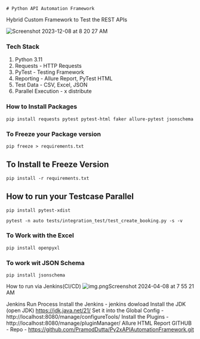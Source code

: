    # Python API Automation Framework

Hybrid Custom Framework to Test the REST APIs

![Screenshot 2023-12-08 at 8 20 27 AM](https://github.com/PramodDutta/Py1xAPIAutomation/assets/1409610/a09647ad-720b-4afb-8d33-b69e4710cee4)



### Tech Stack
1. Python 3.11
2. Requests - HTTP Requests
3. PyTest - Testing Framework
4. Reporting - Allure Report, PyTest HTML
5. Test Data - CSV, Excel, JSON
6. Parallel Execution - x distribute



### How to Install Packages
`` pip install requests pytest pytest-html faker allure-pytest jsonschema
``

### To Freeze your Package version
`` pip freeze > requirements.txt ``

## To Install te Freeze Version
``pip install -r requirements.txt``


## How to run your Testcase Parallel 
`` pip install pytest-xdist ``


``pytest -n auto tests/integration_test/test_create_booking.py -s -v
``

### To Work with the Excel
``pip install openpyxl``


### To work wit JSON Schema
```pip install jsonschema```

How to run via Jenkins(CI/CD)
![img.png](img.png)Screenshot 2024-04-08 at 7 55 21 AM

Jenkins Run Process
Install the Jenkins - jenkins dowload
Install the JDK (open JDK)
https://jdk.java.net/21/
Set it into the Global Config - http://localhost:8080/manage/configureTools/
Install the Plugins - http://localhost:8080/manage/pluginManager/
Allure
HTML Report
GITHUB - Repo - https://github.com/PramodDutta/Py2xAPIAutomationFramework.git